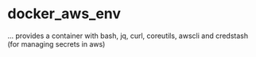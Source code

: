 # docker_aws_env
... provides a container with bash, jq, curl, coreutils, awscli and credstash (for managing secrets in aws)
